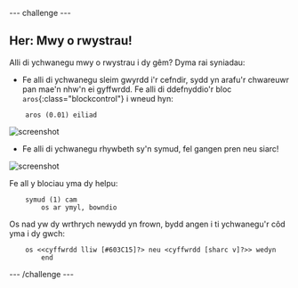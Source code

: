 \--- challenge \---

## Her: Mwy o rwystrau!

Alli di ychwanegu mwy o rwystrau i dy gêm? Dyma rai syniadau:

+ Fe alli di ychwanegu sleim gwyrdd i'r cefndir, sydd yn arafu'r chwareuwr pan mae'n nhw'n ei gyffwrdd. Fe alli di ddefnyddio'r bloc `aros`{:class="blockcontrol"} i wneud hyn:

```blocks
    aros (0.01) eiliad
````

![screenshot](images/boat-algae.png)

+ Fe alli di ychwanegu rhywbeth sy'n symud, fel gangen pren neu siarc!

![screenshot](images/boat-obstacles.png)

Fe all y blociau yma dy helpu:

```blocks
    symud (1) cam
        os ar ymyl, bowndio

````

Os nad yw dy wrthrych newydd yn frown, bydd angen i ti ychwanegu'r côd yma i dy gwch:

```blocks
    os <<cyffwrdd lliw [#603C15]?> neu <cyffwrdd [sharc v]?>> wedyn
        end
```

\--- /challenge \---